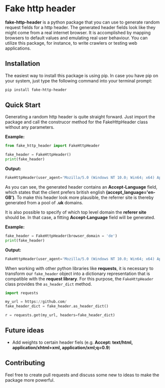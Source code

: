 # Fake http header

**fake-http-header** is a python package that you can use to generate random request fields for a http header. The generated header fields look like they might come from a real internet browser. It is accomplished by mapping browsers to default values and emulating real user behaviour. You can utilize this package, for instance, to write crawlers or testing web applications.

## Installation

The easiest way to install this package is using pip. In case you have pip on your system, just type the following command into your terminal prompt:

```bash
pip install fake-http-header
```

## Quick Start

Generating a random http header is quite straight forward. Just import the package and call the construcor method for the FakeHttpHeader class without any parameters.

**Example:**
```python
from fake_http_header import FakeHttpHeader

fake_header = FakeHttpHeader()
print(fake_header)
```

__Output:__

```python
FakeHttpHeader(user_agent='Mozilla/5.0 (Windows NT 10.0; Win64; x64) AppleWebKit/537.36 (KHTML, like Gecko) Chrome/96.0.4664.55 Safari/537.36 Edg/96.0.1054.43', accept_language='en-GB',  accept_encoding='identit,b',  accept='text/html, application/xhtml+xml, image/jxr, */*', referer='http://www.intute.ac.uk')
```
As you can see, the generated header contains an  **Accept-Language** field, which states that the client prefers british english __(accept_language='en-GB')__. To make this header look more plausible, the referrer site is thereby generated from a pool of **.uk** domains.

It is also possible to specify of which top level domain the **referer site** should be. In that case, a fitting **Accept-Language** field will be generated. 

**Example:**
```python
fake_header = FakeHttpHeader(browser_domain = 'de')
print(fake_header)
```
__Output:__

```python
FakeHttpHeader(user_agent='Mozilla/5.0 (Windows NT 10.0; Win64; x64) AppleWebKit/537.36 (KHTML, like Gecko) Chrome/96.0.4664.45 Safari/537.36', accept_language='de', accept_encoding='deflat,b,compres', accept='text/html,application/xhtml+xml,application/xml;q=0.9,image/webp,image/apng,*/*;q=0.8', referer='http://www.netluchs.de')
```
When working with other python libraries like __requests__, it is necessary to transform our `fake_header` object into a dictionary representation that is compatible with the __request library__. For this purpose, the `FakeHttpHeader` class provides the `as_header_dict` method.

```python
import requests

my_url = https://github.com/
fake_header_dict = fake_header.as_header_dict()

r = requests.get(my_url, headers=fake_header_dict)
``` 

## Future ideas
 - Add weights to certain header fiels (e.g. __Accept: text/html, application/xhtml+xml, application/xml;**q=0.9**__)

## Contributing

Feel free to create pull requests and discuss some new to ideas to make the package more powerful.